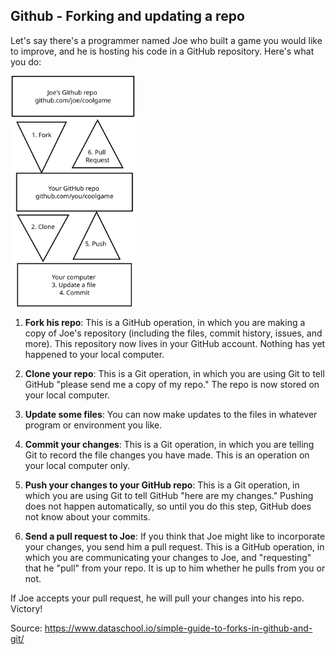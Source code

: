 ## Github - Forking and updating a repo

Let's say there's a programmer named Joe who built a game you would like to improve, and he is hosting his code in a GitHub repository. Here's what you do:

<img src="Linxi_diagram.svg" alt="drawing" width="200"/>

1.    **Fork his repo**: This is a GitHub operation, in which you are making a copy of Joe's repository (including the files, commit history, issues, and more). This repository now lives in your GitHub account. Nothing has yet happened to your local computer.

2.    **Clone your repo**: This is a Git operation, in which you are using Git to tell GitHub "please send me a copy of my repo." The repo is now stored on your local computer.

3.    **Update some files**: You can now make updates to the files in whatever program or environment you like.

4.    **Commit your changes**: This is a Git operation, in which you are telling Git to record the file changes you have made. This is an operation on your local computer only.

5.    **Push your changes to your GitHub repo**: This is a Git operation, in which you are using Git to tell GitHub "here are my changes." Pushing does not happen automatically, so until you do this step, GitHub does not know about your commits.

6.    **Send a pull request to Joe**: If you think that Joe might like to incorporate your changes, you send him a pull request. This is a GitHub operation, in which you are communicating your changes to Joe, and "requesting" that he "pull" from your repo. It is up to him whether he pulls from you or not.

  If Joe accepts your pull request, he will pull your changes into his repo. Victory!

Source: https://www.dataschool.io/simple-guide-to-forks-in-github-and-git/ 